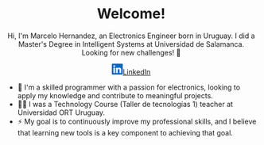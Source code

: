 <h1 align="center">
	Welcome!
</h1>
<p align="center">
	Hi, I'm Marcelo Hernandez, an Electronics Engineer born in Uruguay. I did a Master's Degree in Intelligent Systems at Universidad de Salamanca. Looking for new challenges! 👋
</p>
<p align="center">
	<a href="https://www.linkedin.com/in/marcelo-hernandez-lemos/"><img width="22" src="assets/linkedin.svg" alt="LinkedIn">LinkedIn</a>
</p>

- 🔭 I'm a skilled programmer with a passion for electronics, looking to apply my knowledge and contribute to meaningful projects.
- 👨‍🏫 I was a Technology Course (Taller de tecnologías 1) teacher at Universidad ORT Uruguay.
- ⚡ My goal is to continuously improve my professional skills, and I believe that learning new tools is a key component to achieving that goal.

